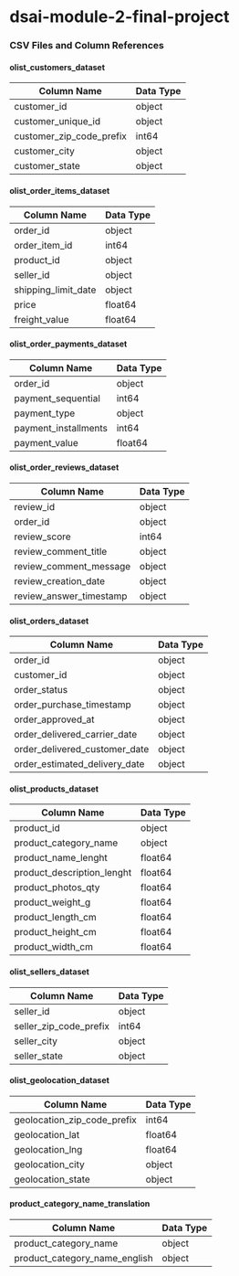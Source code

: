 # dsai-module-2-final-project

### CSV Files and Column References

#### olist_customers_dataset

| Column Name                   | Data Type |
|-------------------------------|-----------|
| customer_id                   | object    |
| customer_unique_id            | object    |
| customer_zip_code_prefix      | int64     |
| customer_city                 | object    |
| customer_state                | object    |

#### olist_order_items_dataset

| Column Name                   | Data Type |
|-------------------------------|-----------|
| order_id                      | object    |
| order_item_id                 | int64     |
| product_id                    | object    |
| seller_id                     | object    |
| shipping_limit_date           | object    |
| price                         | float64   |
| freight_value                 | float64   |

#### olist_order_payments_dataset

| Column Name                   | Data Type |
|-------------------------------|-----------|
| order_id                      | object    |
| payment_sequential            | int64     |
| payment_type                  | object    |
| payment_installments          | int64     |
| payment_value                 | float64   |

#### olist_order_reviews_dataset

| Column Name                   | Data Type |
|-------------------------------|-----------|
| review_id                     | object    |
| order_id                      | object    |
| review_score                  | int64     |
| review_comment_title          | object    |
| review_comment_message        | object    |
| review_creation_date          | object    |
| review_answer_timestamp       | object    |

#### olist_orders_dataset

| Column Name                   | Data Type |
|-------------------------------|-----------|
| order_id                      | object    |
| customer_id                   | object    |
| order_status                  | object    |
| order_purchase_timestamp      | object    |
| order_approved_at             | object    |
| order_delivered_carrier_date  | object    |
| order_delivered_customer_date | object    |
| order_estimated_delivery_date | object    |

#### olist_products_dataset

| Column Name                   | Data Type |
|-------------------------------|-----------|
| product_id                    | object    |
| product_category_name         | object    |
| product_name_lenght           | float64   |
| product_description_lenght    | float64   |
| product_photos_qty            | float64   |
| product_weight_g              | float64   |
| product_length_cm             | float64   |
| product_height_cm             | float64   |
| product_width_cm              | float64   |

#### olist_sellers_dataset

| Column Name                   | Data Type |
|-------------------------------|-----------|
| seller_id                     | object    |
| seller_zip_code_prefix        | int64     |
| seller_city                   | object    |
| seller_state                  | object    |

#### olist_geolocation_dataset

| Column Name                   | Data Type |
|-------------------------------|-----------|
| geolocation_zip_code_prefix   | int64     |
| geolocation_lat               | float64   |
| geolocation_lng               | float64   |
| geolocation_city              | object    |
| geolocation_state             | object    |

#### product_category_name_translation

| Column Name                   | Data Type |
|-------------------------------|-----------|
| product_category_name         | object    |
| product_category_name_english | object    |



